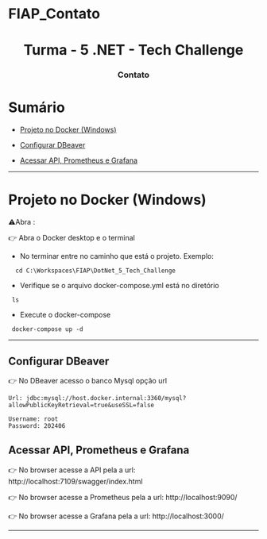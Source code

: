 # FIAP_Contato

<h1  align="center">Turma - 5  .NET - Tech Challenge </h1>

<h3  align="center">Contato</h3>

# Sumário

<!--ts-->

- [Projeto no Docker (Windows)](#projeto-no-docker-windows)

- [Configurar DBeaver](#configurar-dbeaver)

- [Acessar API, Prometheus e Grafana](#acessar-api-prometheus-e-grafana)

<!--te-->

---

# Projeto no Docker (Windows)

⚠️Abra :

👉 Abra o Docker desktop e o terminal

- No terminar entre no caminho que está o projeto. Exemplo:

```console
  cd C:\Workspaces\FIAP\DotNet_5_Tech_Challenge
```

- Verifique se o arquivo docker-compose.yml está no diretório

```console
 ls
```

- Execute o docker-compose

```console
 docker-compose up -d
```

---

## Configurar DBeaver

👉 No DBeaver acesso o banco Mysql opção url

```
Url: jdbc:mysql://host.docker.internal:3360/mysql?allowPublicKeyRetrieval=true&useSSL=false

Username: root
Password: 202406
```

## Acessar API, Prometheus e Grafana

👉 No browser acesse a API pela a url: http://localhost:7109/swagger/index.html

👉 No browser acesse a Prometheus pela a url: http://localhost:9090/

👉 No browser acesse a Grafana pela a url: http://localhost:3000/

---

